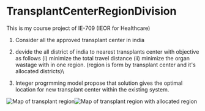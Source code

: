 # TransplantCenterRegionDivision
This is my course project of IE-709 (IEOR for Healthcare)

1. Consider all the approved transplant center in india 
2. devide the all district of india to nearest transplants center with objective as follows 
    (i) minimize the total travel distance 
    (ii) minimize the organ wastage with in one region.    (region is form by transplant center and it's allocated districts)\

3. Integer progrmming model propose that solution gives the optimal location for new transplant center within the existing system.


![Map of transplant region](https://github.com/vinaychourasiya/TransplantCenterRegionDivision/blob/master/IE-709/MAP1.png)![Map of transplant region with allocated region](https://github.com/vinaychourasiya/TransplantCenterRegionDivision/blob/master/IE-709/MAP2.png)
